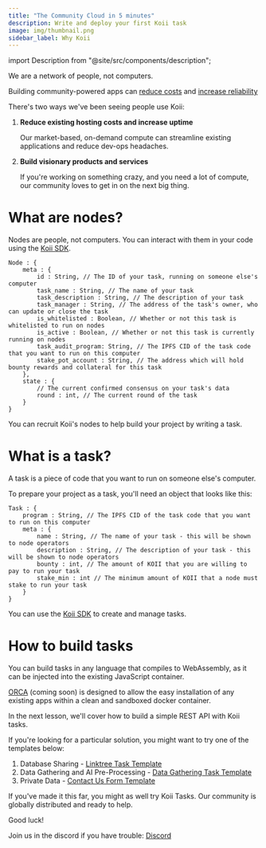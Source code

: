 ```yaml
---
title: "The Community Cloud in 5 minutes"
description: Write and deploy your first Koii task
image: img/thumbnail.png
sidebar_label: Why Koii
---
```


import Description from "@site/src/components/description";

<!-- We need to fix this -- these descriptions look like plaintext in blue, so no one will read them. If we want to have a callout sentance at the top it needs to stand out, not blend in. -->

<Description
    text="Koii's community are here to help. "
/>

We are a network of people, not computers.

<!-- TODO - add links to key concepts sections below - be sure to use new tab links, not direct nav  -->

Building community-powered apps can [reduce costs](/) and [increase reliability](/)

There's two ways we've been seeing people use Koii:

1.  **Reduce existing hosting costs and increase uptime**

    Our market-based, on-demand compute can streamline existing applications and reduce dev-ops headaches.

<!-- add line break below -->

2.  **Build visionary products and services**

    If you're working on something crazy, and you need a lot of compute, our community loves to get in on the next big thing.

# What are nodes?

Nodes are people, not computers. You can interact with them in your code using the [Koii SDK](/develop/koii-software-toolkit-sdk/what-is-the-koii-sdk).

```
Node : {
    meta : {
        id : String, // The ID of your task, running on someone else's computer
        task_name : String, // The name of your task
        task_description : String, // The description of your task
        task_manager : String, // The address of the task's owner, who can update or close the task
        is_whitelisted : Boolean, // Whether or not this task is whitelisted to run on nodes
        is_active : Boolean, // Whether or not this task is currently running on nodes
        task_audit_program: String, // The IPFS CID of the task code that you want to run on this computer
        stake_pot_account : String, // The address which will hold bounty rewards and collateral for this task
    },
    state : {
        // The current confirmed consensus on your task's data
        round : int, // The current round of the task
    }
}
```

You can recruit Koii's nodes to help build your project by writing a task.

# What is a task?

A task is a piece of code that you want to run on someone else's computer.

To prepare your project as a task, you'll need an object that looks like this:

```
Task : {
    program : String, // The IPFS CID of the task code that you want to run on this computer
    meta : {
        name : String, // The name of your task - this will be shown to node operators
        description : String, // The description of your task - this will be shown to node operators
        bounty : int, // The amount of KOII that you are willing to pay to run your task
        stake_min : int // The minimum amount of KOII that a node must stake to run your task
    }
}
```

You can use the [Koii SDK](/develop/koii-software-toolkit-sdk/what-is-the-koii-sdk) to create and manage tasks.

<!-- line break -->

# How to build tasks

You can build tasks in any language that compiles to WebAssembly, as it can be injected into the existing JavaScript container.

[ORCA](/orca) (coming soon) is designed to allow the easy installation of any existing apps within a clean and sandboxed docker container.

In the next lesson, we'll cover how to build a simple REST API with Koii tasks.

<!-- TODO - add links below -->

If you're looking for a particular solution, you might want to try one of the templates below:

1. Database Sharing - [Linktree Task Template](/)
2. Data Gathering and AI Pre-Processing - [Data Gathering Task Template](/)
3. Private Data - [Contact Us Form Template](/)

If you've made it this far, you might as well try Koii Tasks. Our community is globally distributed and ready to help.

Good luck!

Join us in the discord if you have trouble: [Discord](https://discord.gg/koii)
